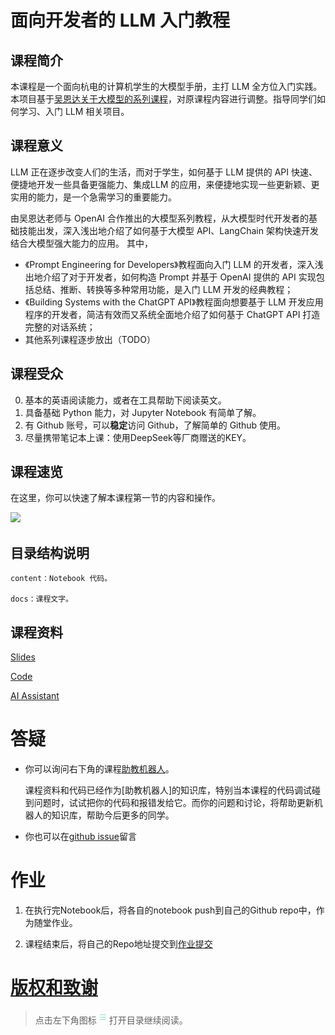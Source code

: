 
# 面向开发者的 LLM 入门教程

## 课程简介

本课程是一个面向杭电的计算机学生的大模型手册，主打 LLM 全方位入门实践。本项目基于[吴恩达关于大模型的系列课程](https://learn.deeplearning.ai)，对原课程内容进行调整。指导同学们如何学习、入门 LLM 相关项目。

## 课程意义

LLM 正在逐步改变人们的生活，而对于学生，如何基于 LLM 提供的 API 快速、便捷地开发一些具备更强能力、集成LLM 的应用，来便捷地实现一些更新颖、更实用的能力，是一个急需学习的重要能力。

由吴恩达老师与 OpenAI 合作推出的大模型系列教程，从大模型时代开发者的基础技能出发，深入浅出地介绍了如何基于大模型 API、LangChain 架构快速开发结合大模型强大能力的应用。
其中，
- 《Prompt Engineering for Developers》教程面向入门 LLM 的开发者，深入浅出地介绍了对于开发者，如何构造 Prompt 并基于 OpenAI 提供的 API 实现包括总结、推断、转换等多种常用功能，是入门 LLM 开发的经典教程；
- 《Building Systems with the ChatGPT API》教程面向想要基于 LLM 开发应用程序的开发者，简洁有效而又系统全面地介绍了如何基于 ChatGPT API 打造完整的对话系统；
- 其他系列课程逐步放出（TODO）

## 课程受众

0. 基本的英语阅读能力，或者在工具帮助下阅读英文。
1. 具备基础 Python 能力，对 Jupyter Notebook 有简单了解。
2. 有 Github 账号，可以**稳定**访问 Github，了解简单的 Github 使用。
3. 尽量携带笔记本上课：使用DeepSeek等厂商赠送的KEY。

## 课程速览

在这里，你可以快速了解本课程第一节的内容和操作。

![](./figures/quickgif.gif)

## 目录结构说明

    content：Notebook 代码。

    docs：课程文字。

## 课程资料


[Slides](https://hdu-cvqdbot.gamma.site/llm-app)

[Code](https://github.com/whitewum/llm-cookboo)

[AI Assistant](https://udify.app/chat/9OXFttWZF6foAMlG)

# 答疑

- 你可以询问右下角的课程[助教机器人](https://udify.app/chat/9OXFttWZF6foAMlG)。

    课程资料和代码已经作为[助教机器人]的知识库，特别当本课程的代码调试碰到问题时，试试把你的代码和报错发给它。而你的问题和讨论，将帮助更新机器人的知识库，帮助今后更多的同学。

- 你也可以在[github issue](https://github.com/whitewum/llm-cookbook/issues/new)留言


    

# 作业

1. 在执行完Notebook后，将各自的notebook push到自己的Github repo中，作为随堂作业。

2. 课程结束后，将自己的Repo地址提交到[作业提交](https://github.com/whitewum/llm-cookbook/issues/1)

# [版权和致谢](./Acknowledge.md)

> 点击左下角图标<img src="./figures/icon.png" width="20" height="20">打开目录继续阅读。
